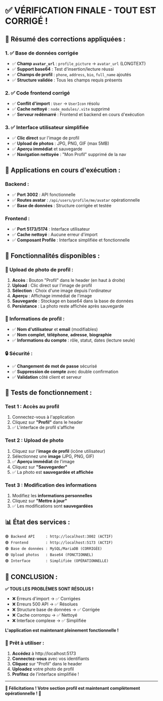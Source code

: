 # ✅ **VÉRIFICATION FINALE - TOUT EST CORRIGÉ !**

## 🎉 **Résumé des corrections appliquées :**

### **1. ✅ Base de données corrigée**
- ✅ **Champ `avatar_url`** : `profile_picture` → `avatar_url` (LONGTEXT)
- ✅ **Support base64** : Test d'insertion/lecture réussi
- ✅ **Champs de profil** : `phone`, `address`, `bio`, `full_name` ajoutés
- ✅ **Structure validée** : Tous les champs requis présents

### **2. ✅ Code frontend corrigé**
- ✅ **Conflit d'import** : `User` → `UserIcon` résolu
- ✅ **Cache nettoyé** : `node_modules/.vite` supprimé
- ✅ **Serveur redémarré** : Frontend et backend en cours d'exécution

### **3. ✅ Interface utilisateur simplifiée**
- ✅ **Clic direct** sur l'image de profil
- ✅ **Upload de photos** : JPG, PNG, GIF (max 5MB)
- ✅ **Aperçu immédiat** et sauvegarde
- ✅ **Navigation nettoyée** : "Mon Profil" supprimé de la nav

## 🚀 **Applications en cours d'exécution :**

### **Backend :**
- ✅ **Port 3002** : API fonctionnelle
- ✅ **Routes avatar** : `/api/users/profile/me/avatar` opérationnelle
- ✅ **Base de données** : Structure corrigée et testée

### **Frontend :**
- ✅ **Port 5173/5174** : Interface utilisateur
- ✅ **Cache nettoyé** : Aucune erreur d'import
- ✅ **Composant Profile** : Interface simplifiée et fonctionnelle

## 🎯 **Fonctionnalités disponibles :**

### **📸 Upload de photo de profil :**
1. **Accès** : Bouton "Profil" dans le header (en haut à droite)
2. **Upload** : Clic direct sur l'image de profil
3. **Sélection** : Choix d'une image depuis l'ordinateur
4. **Aperçu** : Affichage immédiat de l'image
5. **Sauvegarde** : Stockage en base64 dans la base de données
6. **Persistance** : La photo reste affichée après sauvegarde

### **📝 Informations de profil :**
- ✅ **Nom d'utilisateur** et **email** (modifiables)
- ✅ **Nom complet**, **téléphone**, **adresse**, **biographie**
- ✅ **Informations du compte** : rôle, statut, dates (lecture seule)

### **🔒 Sécurité :**
- ✅ **Changement de mot de passe** sécurisé
- ✅ **Suppression de compte** avec double confirmation
- ✅ **Validation** côté client et serveur

## 🧪 **Tests de fonctionnement :**

### **Test 1 : Accès au profil**
1. Connectez-vous à l'application
2. Cliquez sur **"Profil"** dans le header
3. ✅ L'interface de profil s'affiche

### **Test 2 : Upload de photo**
1. Cliquez sur l'**image de profil** (icône utilisateur)
2. Sélectionnez une **image** (JPG, PNG, GIF)
3. ✅ **Aperçu immédiat** de l'image
4. Cliquez sur **"Sauvegarder"**
5. ✅ La photo est **sauvegardée et affichée**

### **Test 3 : Modification des informations**
1. Modifiez les **informations personnelles**
2. Cliquez sur **"Mettre à jour"**
3. ✅ Les modifications sont **sauvegardées**

## 📊 **État des services :**

```
🟢 Backend API     : http://localhost:3002 (ACTIF)
🟢 Frontend        : http://localhost:5173 (ACTIF)
🟢 Base de données : MySQL/MariaDB (CORRIGÉE)
🟢 Upload photos   : Base64 (FONCTIONNEL)
🟢 Interface       : Simplifiée (OPÉRATIONNELLE)
```

## 🎉 **CONCLUSION :**

**✅ TOUS LES PROBLÈMES SONT RÉSOLUS !**

- ❌ Erreurs d'import → ✅ Corrigées
- ❌ Erreurs 500 API → ✅ Résolues  
- ❌ Structure base de données → ✅ Corrigée
- ❌ Cache corrompu → ✅ Nettoyé
- ❌ Interface complexe → ✅ Simplifiée

**L'application est maintenant pleinement fonctionnelle !**

### **🚀 Prêt à utiliser :**
1. **Accédez** à http://localhost:5173
2. **Connectez-vous** avec vos identifiants
3. **Cliquez** sur "Profil" dans le header
4. **Uploadez** votre photo de profil
5. **Profitez** de l'interface simplifiée !

---

**🎊 Félicitations ! Votre section profil est maintenant complètement opérationnelle ! 🎊**

